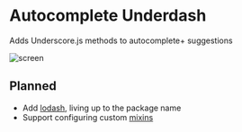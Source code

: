 # Autocomplete Underdash

Adds Underscore.js methods to autocomplete+ suggestions

![screen](https://i.imgur.com/MiWjuNk.png)

## Planned

* Add [lodash](https://lodash.com/docs), living up to the package name
* Support configuring custom [mixins](http://underscorejs.org/#mixin)
